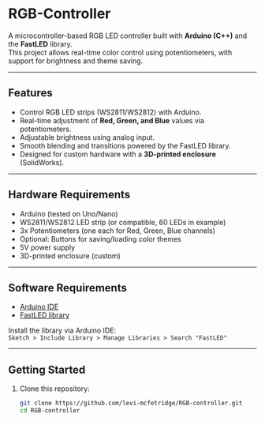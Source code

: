 # RGB-Controller

A microcontroller-based RGB LED controller built with **Arduino (C++)** and the **FastLED** library.  
This project allows real-time color control using potentiometers, with support for brightness and theme saving.

---

## Features
- Control RGB LED strips (WS2811/WS2812) with Arduino.
- Real-time adjustment of **Red, Green, and Blue** values via potentiometers.
- Adjustable brightness using analog input.
- Smooth blending and transitions powered by the FastLED library.
- Designed for custom hardware with a **3D-printed enclosure** (SolidWorks).

---

## Hardware Requirements
- Arduino (tested on Uno/Nano)
- WS2811/WS2812 LED strip (or compatible, 60 LEDs in example)
- 3x Potentiometers (one each for Red, Green, Blue channels)
- Optional: Buttons for saving/loading color themes
- 5V power supply
- 3D-printed enclosure (custom)

---

## Software Requirements
- [Arduino IDE](https://www.arduino.cc/en/software)
- [FastLED library](https://github.com/FastLED/FastLED)

Install the library via Arduino IDE:  
`Sketch > Include Library > Manage Libraries > Search "FastLED"`

---

## Getting Started
1. Clone this repository:
   ```bash
   git clone https://github.com/levi-mcfetridge/RGB-controller.git
   cd RGB-controller